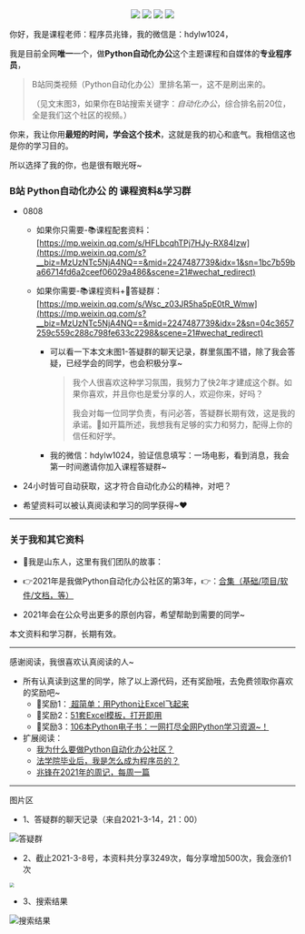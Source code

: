 <div align="center">
    <a href="https://github.com/zhaofeng092/python_auto_office"> <img src="https://badgen.net/badge/Github/%E7%A8%8B%E5%BA%8F%E5%91%98?icon=github&color=red"></a>
    <a href="https://mp.weixin.qq.com/s/xkZSp3606rTPN_JbLT3hSQ"> <img src="https://badgen.net/badge/follow/%E5%85%AC%E4%BC%97%E5%8F%B7?icon=rss&color=green"></a>
    <a href="https://space.bilibili.com/259649365"> <img src="https://badgen.net/badge/pick/B%E7%AB%99?icon=dependabot&color=blue"></a>
    <a href="https://mp.weixin.qq.com/s/wx-JkgOUoJhb-7ZESxl93w"> <img src="https://badgen.net/badge/join/%E4%BA%A4%E6%B5%81%E7%BE%A4?icon=atom&color=yellow"></a>
</div>


你好，我是课程老师：程序员兆锋，我的微信是：hdylw1024，

我是目前全网**唯一**一个，做**Python自动化办公**这个主题课程和自媒体的**专业程序员**，

> B站同类视频（Python自动化办公）里排名第一，这不是刷出来的。
>
> （见文末图3，如果你在B站搜索关键字：*自动化办公*，综合排名前20位，全是我们这个社区的视频。）

你来，我让你用**最短的时间，学会这个技术**，这就是我的初心和底气。我相信这也是你的学习目的。

所以选择了我的你，也是很有眼光呀~

### B站 Python自动化办公 的 课程资料&amp;学习群

- 0808

  

  - 如果你只需要-📚课程配套资料：[https://mp.weixin.qq.com/s/HFLbcqhTPj7HJy-RX84Izw](https://mp.weixin.qq.com/s?__biz=MzUzNTc5NjA4NQ==&mid=2247487739&idx=1&sn=1bc7b59ba66714fd6a2ceef06029a486&scene=21#wechat_redirect)

    

  - 如果你需要-📚课程资料+🚸答疑群：[https://mp.weixin.qq.com/s/Wsc_z03JR5ha5pE0tR_Wmw](https://mp.weixin.qq.com/s?__biz=MzUzNTc5NjA4NQ==&mid=2247487739&idx=2&sn=04c3657259c559c288c798fe633c2298&scene=21#wechat_redirect)
    - 可以看一下本文末图1-答疑群的聊天记录，群里氛围不错，除了我会答疑，已经学会的同学，也会积极分享~

      > 我个人很喜欢这种学习氛围，我努力了快2年才建成这个群。如果你喜欢，并且你也是爱分享的人，欢迎你来，好吗？
      >
      > 我会对每一位同学负责，有问必答，答疑群长期有效，这是我的承诺。💖如开篇所述，我想我有足够的实力和努力，配得上你的信任和好学。

    - 我的微信：hdylw1024，验证信息填写：一场电影，看到消息，我会第一时间邀请你加入课程答疑群~



- 24小时皆可自动获取，这才符合自动化办公的精神，对吧？
- 希望资料可以被认真阅读和学习的同学获得~❤



------

### 关于我和其它资料

- 💼我是山东人，这里有我们团队的故事：

- 👉2021年是我做Python自动化办公社区的第3年，👉：[合集（基础/项目/软件/文档，等）](https://mp.weixin.qq.com/s/G_5cY05Qoc_yCXGQs4vIeg)

- 2021年会在公众号出更多的原创内容，希望帮助到需要的同学~

本文资料和学习群，长期有效。

------

感谢阅读，我很喜欢认真阅读的人~

- 所有认真读到这里的同学，除了以上源代码，还有奖励哦，去免费领取你喜欢的奖励吧~
  - 💖奖励1：[ 超简单：用Python让Excel飞起来](http://mp.weixin.qq.com/s?__biz=MzI2Nzg5MjgyNg==&mid=2247491049&idx=4&sn=3ca3bb10f46af6145d97a27e3f5577d0&chksm=eaf6bcdcdd8135ca0be6061e345bed6ded05aaa1e5fb869f6df920b113af006cc83389d443b6#rd)
  - 💖奖励2：[51套Excel模板，打开即用](https://mp.weixin.qq.com/s/z4M_IwBaLaNP5lrDxItxrQ)
  - 💖奖励3：[106本Python电子书：一网打尽全网Python学习资源~！](https://mp.weixin.qq.com/s/H3us6_7wg2QspGZfGtfDZw)
- 扩展阅读：
  - [我为什么要做Python自动化办公社区？](https://mp.weixin.qq.com/s/TUUX5reeYAcrTZVDh-VSuA)
  - [法学院毕业后，我是怎么成为程序员的？](https://mp.weixin.qq.com/s/UrJ5PkRWYydaajGetUqFYQ)
  - [兆锋在2021年的周记，每周一篇](https://mp.weixin.qq.com/mp/appmsgalbum?__biz=MzkyMzIwOTgzMA==&action=getalbum&album_id=1767758486123184129&scene=173&from_msgid=2247483790&from_itemidx=1&count=3&uin=&key=&devicetype=Windows+10+x64&version=63010048&lang=zh_CN&ascene=1&session_us=gh_d1e9c776c1dd&fontgear=2)



------

图片区

- 1、答疑群的聊天记录（来自2021-3-14，21：00）

![答疑群](https://img-blog.csdnimg.cn/20210314235920585.png?x-oss-process=image/watermark,type_ZmFuZ3poZW5naGVpdGk,shadow_10,text_aHR0cHM6Ly9ibG9nLmNzZG4ubmV0L3dlaXhpbl80MjMyMTUxNw==,size_16,color_FFFFFF,t_70)





- 2、截止2021-3-8号，本资料共分享3249次，每分享增加500次，我会涨价1次

<img src="https://img-blog.csdnimg.cn/20210309132107783.png?x-oss-process=image/watermark,type_ZmFuZ3poZW5naGVpdGk,shadow_10,text_aHR0cHM6Ly9ibG9nLmNzZG4ubmV0L3dlaXhpbl80MjMyMTUxNw==,size_16,color_FFFFFF,t_70" style="zoom:50%;" />

- 3、搜索结果

![搜索结果](https://img-blog.csdnimg.cn/20210315002255149.png?x-oss-process=image/watermark,type_ZmFuZ3poZW5naGVpdGk,shadow_10,text_aHR0cHM6Ly9ibG9nLmNzZG4ubmV0L3dlaXhpbl80MjMyMTUxNw==,size_16,color_FFFFFF,t_70)